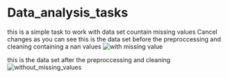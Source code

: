 # Data_analysis_tasks


this is a simple task to work with data set countain missing values Cancel changes
as you can see this is the data set before the preproccessing and cleaning containing a nan values 
![with missing value](https://user-images.githubusercontent.com/75898194/141154508-3b7200d3-3d66-403f-99a6-f48df22cae00.png)


this is the data set after the preproccessing and cleaning
![without_missing_values](https://user-images.githubusercontent.com/75898194/141154519-5682644a-6125-40fa-8487-09b37a88df92.png)
